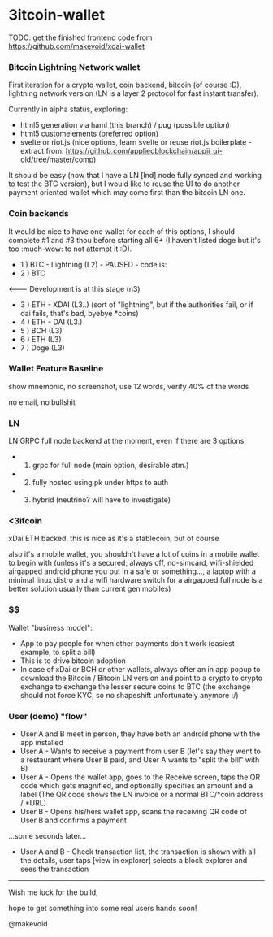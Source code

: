 # 3itcoin-wallet

TODO: get the finished frontend code from https://github.com/makevoid/xdai-wallet

### Bitcoin Lightning Network wallet

First iteration for a crypto wallet, coin backend, bitcoin (of course :D), lightning network version (LN is a layer 2 protocol for fast instant transfer).

Currently in alpha status, exploring:

- html5 generation via haml (this branch) / pug (possible option)
- html5 customelements (preferred option)
- svelte or riot.js (nice options, learn svelte or reuse riot.js boilerplate - extract from: https://github.com/appliedblockchain/appii_ui-old/tree/master/comp)

It should be easy (now that I have a LN [lnd] node fully synced and working to test the BTC version), but I would like to reuse the UI to do another payment oriented wallet which may come first than the bitcoin LN one.

### Coin backends

It would be nice to have one wallet for each of this options, I should complete #1 and #3 thou before starting all 6+ (I haven't listed doge but it's too :much-wow: to not attempt it :D).

- 1 ) BTC - Lightning (L2) - PAUSED - code is:
- 2 ) BTC

<--- Development is at this stage (n3)

- 3 ) ETH - XDAI (L3..) (sort of "lightning", but if the authorities fail, or if dai fails, that's bad, byebye \*coins)
- 4 ) ETH - DAI (L3.)
- 5 ) BCH (L3)
- 6 ) ETH (L3)
- 7 ) Doge (L3)


### Wallet Feature Baseline

show mnemonic, no screenshot, use 12 words, verify 40% of the words

no email, no bullshit

### LN

LN GRPC full node backend at the moment, even if there are 3 options:

- 1) grpc for full node (main option, desirable atm.)  
- 2) fully hosted using pk under https to auth
- 3) hybrid (neutrino? will have to investigate)

### <3itcoin

xDai ETH backed, this is nice as it's a stablecoin, but of course

also it's a mobile wallet, you shouldn't have a lot of coins in a mobile wallet to begin with (unless it's a secured, always off, no-simcard, wifi-shielded airgapped android phone you put in a safe or something..., a laptop with a minimal linux distro and a wifi hardware switch for a airgapped full node is a better solution usually than current gen mobiles)

### $$

Wallet "business model":

- App to pay people for when other payments don't work (easiest example, to split a bill)
- This is to drive bitcoin adoption
- In case of xDai or BCH or other wallets, always offer an in app popup to download the Bitcoin / Bitcoin LN version and point to a crypto to crypto exchange to exchange the lesser secure coins to BTC (the exchange should not force KYC, so no shapeshift unfortunately anymore :/)

### User (demo) "flow"

- User A and B meet in person, they have both an android phone with the app installed
- User A - Wants to receive a payment from user B (let's say they went to a restaurant where User B paid, and User A wants to "split the bill" with B)
- User A - Opens the wallet app, goes to the Receive screen, taps the QR code which gets magnified, and optionally specifies an amount and a label (The QR code shows the LN invoice or a normal BTC/\*coin address / \*URL)
- User B - Opens his/hers wallet app, scans the receiving QR code of User B and confirms a payment

...some seconds later...

- User A and B - Check transaction list, the transaction is shown with all the details, user taps [view in explorer] selects a block explorer and sees the transaction

---

Wish me luck for the build,

hope to get something into some real users hands soon!

@makevoid
